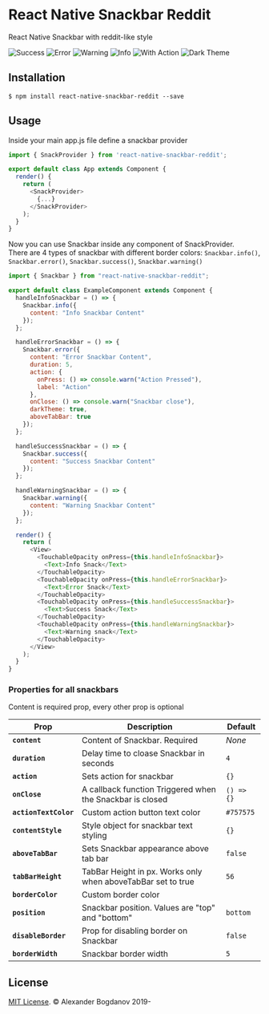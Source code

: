 # React Native Snackbar Reddit

React Native Snackbar with reddit-like style

![Success](https://user-images.githubusercontent.com/11463030/55329083-7538e000-5496-11e9-8cc6-8c6df0209ac1.png)
![Error](https://user-images.githubusercontent.com/11463030/55329110-8124a200-5496-11e9-8346-96023577380f.png)
![Warning](https://user-images.githubusercontent.com/11463030/55329112-81bd3880-5496-11e9-90e7-1247bf7c5c5e.png)
![Info](https://user-images.githubusercontent.com/11463030/55329113-8255cf00-5496-11e9-9b4a-d085c46532b1.png)
![With Action](https://user-images.githubusercontent.com/11463030/55329115-8255cf00-5496-11e9-8ba1-74a0b6d022c5.png)
![Dark Theme](https://user-images.githubusercontent.com/11463030/55329114-8255cf00-5496-11e9-9be8-0e258b0bd276.png)

## Installation

`$ npm install react-native-snackbar-reddit --save`

## Usage

Inside your main app.js file define a snackbar provider

```js
import { SnackProvider } from 'react-native-snackbar-reddit';

export default class App extends Component {
  render() {
    return (
      <SnackProvider>
        {...}
      </SnackProvider>
    );
  }
}
```

Now you can use Snackbar inside any component of SnackProvider.  
There are 4 types of snackbar with different border colors: `Snackbar.info()`, `Snackbar.error()`, `Snackbar.success()`, `Snackbar.warning()`

```js
import { Snackbar } from "react-native-snackbar-reddit";

export default class ExampleComponent extends Component {
  handleInfoSnackbar = () => {
    Snackbar.info({
      content: "Info Snackbar Content"
    });
  };

  handleErrorSnackbar = () => {
    Snackbar.error({
      content: "Error Snackbar Content",
      duration: 5,
      action: {
        onPress: () => console.warn("Action Pressed"),
        label: "Action"
      },
      onClose: () => console.warn("Snackbar close"),
      darkTheme: true,
      aboveTabBar: true
    });
  };

  handleSuccessSnackbar = () => {
    Snackbar.success({
      content: "Success Snackbar Content"
    });
  };

  handleWarningSnackbar = () => {
    Snackbar.warning({
      content: "Warning Snackbar Content"
    });
  };

  render() {
    return (
      <View>
        <TouchableOpacity onPress={this.handleInfoSnackbar}>
          <Text>Info Snack</Text>
        </TouchableOpacity>
        <TouchableOpacity onPress={this.handleErrorSnackbar}>
          <Text>Error Snack</Text>
        </TouchableOpacity>
        <TouchableOpacity onPress={this.handleSuccessSnackbar}>
          <Text>Success Snack</Text>
        </TouchableOpacity>
        <TouchableOpacity onPress={this.handleWarningSnackbar}>
          <Text>Warning snack</Text>
        </TouchableOpacity>
      </View>
    );
  }
}
```

### Properties for all snackbars

Content is required prop, every other prop is optional

| Prop                  | Description                                                  | Default    |
| --------------------- | ------------------------------------------------------------ | ---------- |
| **`content`**         | Content of Snackbar. Required                                | _None_     |
| **`duration`**        | Delay time to cloase Snackbar in seconds                     | `4`        |
| **`action`**          | Sets action for snackbar                                     | `{}`       |
| **`onClose`**         | A callback function Triggered when the Snackbar is closed    | `() => {}` |
| **`actionTextColor`** | Custom action button text color                              | `#757575`  |
| **`contentStyle`**    | Style object for snackbar text styling                       | `{}`       |
| **`aboveTabBar`**     | Sets Snackbar appearance above tab bar                       | `false`    |
| **`tabBarHeight`**    | TabBar Height in px. Works only when aboveTabBar set to true | `56`       |
| **`borderColor`**     | Custom border color                                          |            |
| **`position`**        | Snackbar position. Values are "top" and "bottom"             | `bottom`   |
| **`disableBorder`**   | Prop for disabling border on Snackbar                        | `false`    |
| **`borderWidth`**     | Snackbar border width                                        | `5`        |

## License

[MIT License](http://opensource.org/licenses/mit-license.html). © Alexander Bogdanov 2019-
